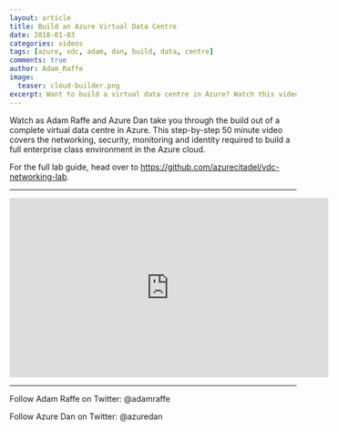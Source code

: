 ```yaml
---
layout: article
title: Build an Azure Virtual Data Centre
date: 2018-01-03
categories: videos
tags: [azure, vdc, adam, dan, build, data, centre]
comments: true
author: Adam_Raffe
image:
  teaser: cloud-builder.png
excerpt: Want to build a virtual data centre in Azure? Watch this video from Adam Raffe and Dan Baker!
---
```


Watch as Adam Raffe and Azure Dan take you through the build out of a complete virtual data centre in Azure. This step-by-step 50 minute video covers the networking, security, monitoring and identity required to build a full enterprise class environment in the Azure cloud.

For the full lab guide, head over to https://github.com/azurecitadel/vdc-networking-lab.

----------

<iframe width="560" height="315" src="https://www.youtube.com/embed/P3jYQCadKmM" frameborder="0" gesture="media" allow="encrypted-media" allowfullscreen></iframe>

----------

Follow Adam Raffe on Twitter: @adamraffe

Follow Azure Dan on Twitter: @azuredan